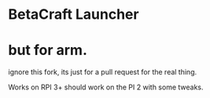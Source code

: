 # BetaCraft Launcher 
# but for arm.
ignore this fork, its just for a pull request for the real thing.

Works on RPI 3+
should work on the PI 2 with some tweaks.
